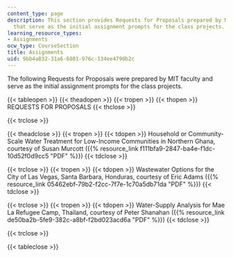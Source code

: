 ```yaml
---
content_type: page
description: This section provides Requests for Proposals prepared by MIT faculty
  that serve as the initial assignment prompts for the class projects.
learning_resource_types:
- Assignments
ocw_type: CourseSection
title: Assignments
uid: 9bb4a832-31a6-6801-976c-134ee4790b2c
---
```


The following Requests for Proposals were prepared by MIT faculty and serve as the initial assignment prompts for the class projects.

{{< tableopen >}}
{{< theadopen >}}
{{< tropen >}}
{{< thopen >}}
REQUESTS FOR PROPOSALS
{{< thclose >}}

{{< trclose >}}

{{< theadclose >}}
{{< tropen >}}
{{< tdopen >}}
Household or Community-Scale Water Treatment for Low-Income Communities in Northern Ghana, courtesy of Susan Murcott ({{% resource_link f111bfa9-2847-ba4e-f1dc-10d52f0d9cc5 "PDF" %}})
{{< tdclose >}}

{{< trclose >}}
{{< tropen >}}
{{< tdopen >}}
Wastewater Options for the City of Las Vegas, Santa Barbara, Honduras, courtesy of Eric Adams ({{% resource_link 05462ebf-79b2-f2cc-7f7e-1c70a5db71da "PDF" %}})
{{< tdclose >}}

{{< trclose >}}
{{< tropen >}}
{{< tdopen >}}
Water-Supply Analysis for Mae La Refugee Camp, Thailand, courtesy of Peter Shanahan ({{% resource_link de50ba2b-5fe9-382c-a8bf-f2bd023acd6a "PDF" %}})
{{< tdclose >}}

{{< trclose >}}

{{< tableclose >}}